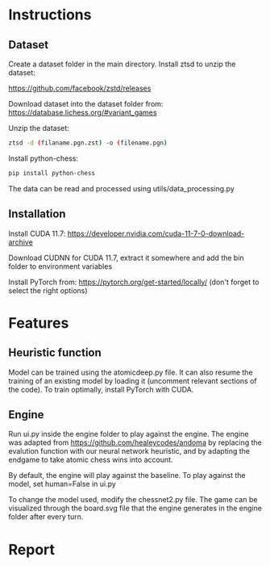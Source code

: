 # Instructions
## Dataset
Create a dataset folder in the main directory. Install ztsd to unzip the dataset: 

https://github.com/facebook/zstd/releases

Download dataset into the dataset folder from: https://database.lichess.org/#variant_games

Unzip the dataset:
```bash
ztsd -d (filaname.pgn.zst) -o (filename.pgn)
```

Install python-chess:
```bash
pip install python-chess
```

The data can be read and processed using utils/data_processing.py

## Installation

Install CUDA 11.7: https://developer.nvidia.com/cuda-11-7-0-download-archive

Download CUDNN for CUDA 11.7, extract it somewhere and add the bin folder to environment variables

Install PyTorch from: https://pytorch.org/get-started/locally/ (don't forget to select the right options)

# Features

## Heuristic function
Model can be trained using the atomicdeep.py file. It can also resume the training of an existing model by loading it (uncomment relevant sections of the code). To train optimally, install PyTorch with CUDA.

## Engine
Run ui.py inside the engine folder to play against the engine. The engine was adapted from https://github.com/healeycodes/andoma by replacing the evalution function with our neural network heuristic, and by adapting the endgame to take atomic chess wins into account.

By default, the engine will play against the baseline. To play against the model, set human=False in ui.py

To change the model used, modify the chessnet2.py file. The game can be visualized through the board.svg file that the engine generates in the engine folder after every turn.


# Report
<object data="AtomicAI_report.pdf" type="application/pdf" width="100%"> 
</object>
